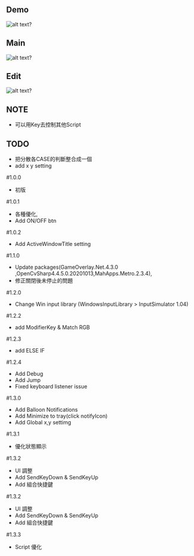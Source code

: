 ## Demo ##
![alt text?]( https://github.com/gemilepus/ScriptTool/blob/master/test.png)
## Main ##
![alt text?](https://github.com/gemilepus/Script_Lite/blob/master/cover.png)
## Edit ##
![alt text?](https://github.com/gemilepus/ScriptTool/blob/master/Cover-2.png)
## NOTE ##
 - 可以用Key去控制其他Script
## TODO ##
 - 把分散各CASE的判斷整合成一個
 - add x y setting
 
 
 #1.0.0
- 初版

#1.0.1
- 各種優化,
- Add ON/OFF btn

#1.0.2
- Add ActiveWindowTitle setting

#1.1.0
- Update packages(GameOverlay.Net.4.3.0 ,OpenCvSharp4.4.5.0.20201013,MahApps.Metro.2.3.4),
- 修正關閉後未停止的問題

#1.2.0
- Change Win input library (WindowsInputLibrary > InputSimulator 1.04)

#1.2.2
- add ModifierKey & Match RGB

#1.2.3
- add ELSE IF

#1.2.4
- Add Debug
- Add Jump
- Fixed keyboard listener issue

#1.3.0
- Add Balloon Notifications
- Add Minimize to tray(click notifyIcon)
- Add Global x,y settimg

#1.3.1
- 優化狀態顯示

#1.3.2
- UI 調整
- Add SendKeyDown & SendKeyUp
- Add 組合快捷鍵

#1.3.2
- UI 調整
- Add SendKeyDown & SendKeyUp
- Add 組合快捷鍵

#1.3.3
- Script 優化

